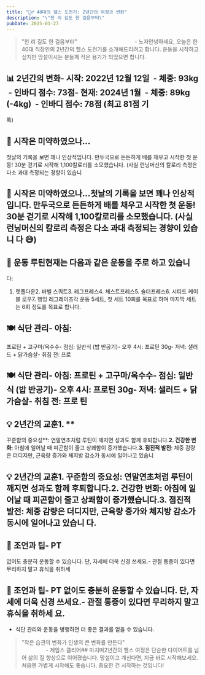 ```yaml
---
title: "🏋️‍♂️ 40대의 헬스 도전기: 2년간의 여정과 변화"
description: "\"천 리 길도 한 걸음부터\"                                      - 노자  안녕하세요, 오늘은 한 40대 직장인의 2년간의 헬스 도전기를 소개해드리려고 합니다. 운동을 시작하고 싶지만 망설이시는 분들께 작은 용기가 되었으면 합니다.   📊 2년간의 변화..."
pubDate: 2025-01-27
---
```


> "천 리 길도 한 걸음부터"                                       - 노자안녕하세요, 오늘은 한 40대 직장인의 2년간의 헬스 도전기를 소개해드리려고 합니다. 운동을 시작하고 싶지만 망설이시는 분들께 작은 용기가 되었으면 합니다.

## 📊 2년간의 변화- 시작: 2022년 12월 12일  - 체중: 93kg  - 인바디 점수: 73점- 현재: 2024년 1월  - 체중: 89kg (-4kg)  - 인바디 점수: 78점 (최고 81점 기

록)

## 🌱 시작은 미약하였으나...

첫날의 기록을 보면 꽤나 인상적입니다. 만두국으로 든든하게 배를 채우고 시작한 첫 운동! 30분 걷기로 시작해 1,100칼로리를 소모했습니다. (사실 런닝머신의 칼로리 측정은 다소 과대 측정되는 경향이 있습니
## 🌱 시작은 미약하였으나...첫날의 기록을 보면 꽤나 인상적입니다. 만두국으로 든든하게 배를 채우고 시작한 첫 운동! 30분 걷기로 시작해 1,100칼로리를 소모했습니다. (사실 런닝머신의 칼로리 측정은 다소 과대 측정되는 경향이 있습니 다 😅)

## 💪 운동 루틴현재는 다음과 같은 운동을 주로 하고 있습니

다:

1. 렛풀다운2. 바벨 스쿼트3. 레그프레스4. 체스트프레스5. 숄더프레스6. 시티드 케이블 로우7. 행잉 레그레이즈각 운동 5세트, 첫 세트 10회를 목표로 하며 마지막 세트는 6회 정도를 목표로 합니다.

##  🍽️ 식단 관리- 아침:

프로틴 + 고구마/옥수수- 점심: 일반식 (밥 반공기)- 오후 4시: 프로틴 30g- 저녁: 샐러드 + 닭가슴살- 취침 전: 프로
##  🍽️ 식단 관리- 아침: 프로틴 + 고구마/옥수수- 점심: 일반식 (밥 반공기)- 오후 4시: 프로틴 30g- 저녁: 샐러드 + 닭가슴살- 취침 전: 프로 틴

## 💡 2년간의 교훈1. **

꾸준함의 중요성**: 연말연초처럼 루틴이 깨지면 성과도 함께 후퇴합니다.**2. 건강한 변화**: 아침에 일어날 때 피곤함이 줄고 상쾌함이 증가했습니다.**3. 점진적 발전**: 체중 감량은 더디지만, 근육량 증가와 체지방 감소가 동시에 일어나고 있습니
## 💡 2년간의 교훈1. **꾸준함의 중요성**: 연말연초처럼 루틴이 깨지면 성과도 함께 후퇴합니다.**2. 건강한 변화**: 아침에 일어날 때 피곤함이 줄고 상쾌함이 증가했습니다.**3. 점진적 발전**: 체중 감량은 더디지만, 근육량 증가와 체지방 감소가 동시에 일어나고 있습니 다.

## 🎯 조언과 팁- PT

없이도 충분히 운동할 수 있습니다. 단, 자세에 더욱 신경 쓰세요.- 관절 통증이 있다면 무리하지 말고 휴식을 취하세
## 🎯 조언과 팁- PT 없이도 충분히 운동할 수 있습니다. 단, 자세에 더욱 신경 쓰세요.- 관절 통증이 있다면 무리하지 말고 휴식을 취하세 요.

- 식단 관리와 운동을 병행하면 더 좋은 결과를 얻을 수 있습니다.
> "작은 습관의 변화가 인생의 큰 변화를 만든다"                                                                 - 제임스 클리어## 마치며2년간의 헬스 여정은 단순한 다이어트를 넘어 삶의 질 향상으로 이어졌습니다. 망설이고 계신다면, 지금 바로 시작해보세요. 처음엔 가볍게 시작해도 좋습니다. 중요한 건 시작하는 것입니다!
